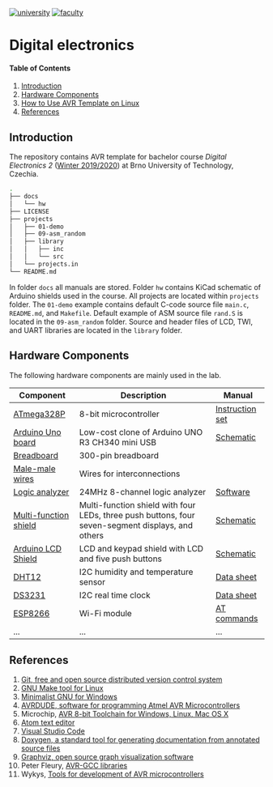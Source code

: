 [![university](https://img.shields.io/badge/university-Brno%20University%20of%20Technology-red.svg)](https://www.vutbr.cz/en/)
[![faculty](https://img.shields.io/badge/faculty-Faculty%20of%20Electrical%20Engineering%20and%20Communication-blue.svg)](https://www.fekt.vutbr.cz/)

# Digital electronics

#### Table of Contents

1. [Introduction](#introduction)
2. [Hardware Components](#hardware-components)
3. [How to Use AVR Template on Linux](docs/HOWTO_linux.md)
4. [References](#references)


## Introduction

The repository contains AVR template for bachelor course *Digital Electronics 2* ([Winter 2019/2020](https://www.vutbr.cz/en/students/courses/detail/210896)) at Brno University of Technology, Czechia.

```bash
.
├── docs
│   └── hw
├── LICENSE
├── projects
│   ├── 01-demo
│   ├── 09-asm_random
│   ├── library
│   │   ├── inc
│   │   └── src
│   └── projects.in
└── README.md
```

In folder `docs` all manuals are stored. Folder `hw` contains KiCad schematic of Arduino shields used in the course. All projects are located within `projects` folder. The `01-demo` example contains default C-code source file `main.c`, `README.md`, and `Makefile`. Default example of ASM source file `rand.S` is located in the `09-asm_random` folder. Source and header files of LCD, TWI, and UART libraries are located in the `library` folder.


## Hardware Components

The following hardware components are mainly used in the lab.

| **Component** | **Description** | **Manual** |
| ------------- | --------------- | ---------- |
| [ATmega328P](https://www.microchip.com/wwwproducts/en/ATmega328P) | 8-bit microcontroller | [Instruction set](https://www.microchip.com/webdoc/avrassembler/avrassembler.wb_instruction_list.html)
| [Arduino Uno board](https://arduino-shop.cz/arduino/1353-klon-arduino-uno-r3-atmega328p-ch340-mini-usb-1466635561.html) | Low-cost clone of Arduino UNO R3 CH340 mini USB | [Schematic](docs/hw/arduino_shield.pdf)
| [Breadboard](https://www.gme.cz/nepajive-kontaktni-pole-zy-60) | 300-pin breadboard |
| [Male-male wires](https://arduino-shop.cz/arduino/1063-arduino-vodice-samec-samec-40-kusu-1500635966.html) | Wires for interconnections |
| [Logic analyzer](https://www.ebay.com/sch/i.html?LH_CAds=&_ex_kw=&_fpos=&_fspt=1&_mPrRngCbx=1&_nkw=24mhz%20logic%20analyzer&_sacat=&_sadis=&_sop=12&_udhi=&_udlo=) | 24MHz 8-channel logic analyzer | [Software](https://www.saleae.com/)
| [Multi-function shield](https://www.gme.cz/experiment-shield-pro-arduino) | Multi-function shield with four LEDs, three push buttons, four seven-segment displays, and others | [Schematic](docs/hw/arduino_shield.pdf)
| [Arduino LCD Shield](https://arduino-shop.cz/en/arduino-platform/899-arduino-lcd-shield-1420670167.html) | LCD and keypad shield with LCD and five push buttons | [Schematic](docs/hw/arduino_shield.pdf)
| [DHT12](https://arduino-shop.cz/arduino/1977-i2c-teplomer-a-vlhkomer-dht12-digitalni.html) | I2C humidity and temperature sensor | [Data sheet](docs/dht12_manual.pdf)
| [DS3231](https://arduino-shop.cz/hledani.php?q=DS3231&n_q=) | I2C real time clock | [Data sheet](docs/ds3231_manual.pdf)
| [ESP8266](https://arduino-shop.cz/arduino/911-internet-veci-je-tady-tcp-ip-wifi-esp8266-1420990568.html) | Wi-Fi module | [AT commands](docs/esp8266_at_instruction_set.pdf)
| ... | ... | ...


## References

1. [Git, free and open source distributed version control system](https://git-scm.com/)
2. [GNU Make tool for Linux](https://www.gnu.org/software/make/)
3. [Minimalist GNU for Windows](http://www.mingw.org/wiki/Getting_Started/)
4. [AVRDUDE, software for programming Atmel AVR Microcontrollers](http://savannah.nongnu.org/projects/avrdude/)
5. Microchip, [AVR 8-bit Toolchain for Windows, Linux, Mac OS X](https://www.microchip.com/mplab/avr-support/avr-and-arm-toolchains-c-compilers)
6. [Atom text editor](https://atom.io/)
7. [Visual Studio Code](https://code.visualstudio.com/)
8. [Doxygen, a standard tool for generating documentation from annotated source files](http://doxygen.nl/)
9. [Graphviz, open source graph visualization software](http://graphviz.org/)
10. Peter Fleury, [AVR-GCC libraries](http://homepage.hispeed.ch/peterfleury/avr-software.html)
11. Wykys, [Tools for development of AVR microcontrollers](https://github.com/wykys/AVR-tools)
